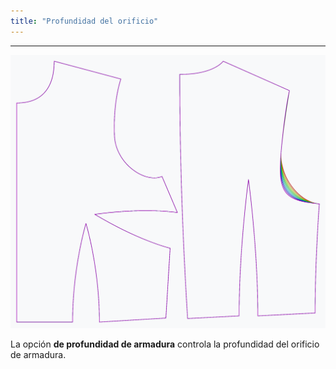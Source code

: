 ```yaml
---
title: "Profundidad del orificio"
---
```


***

![El efecto de la opción de profundidad del orificio sobre el patrón](sample.png)

La opción **de profundidad de armadura** controla la profundidad del orificio de armadura.




